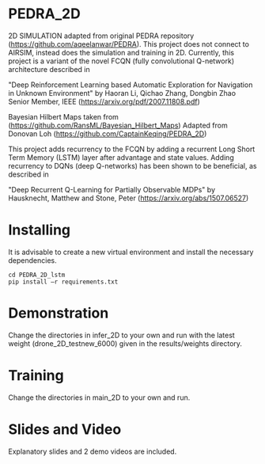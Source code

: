 # PEDRA_2D
 2D SIMULATION adapted from original PEDRA repository (https://github.com/aqeelanwar/PEDRA).
This project does not connect to AIRSIM, instead does the simulation and training in 2D.
Currently, this project is a variant of the novel FCQN (fully convolutional Q-network) architecture
described in 
 
"Deep Reinforcement Learning based Automatic
 Exploration for Navigation in Unknown
 Environment"
 by Haoran Li, Qichao Zhang, Dongbin Zhao Senior Member, IEEE (https://arxiv.org/pdf/2007.11808.pdf)

Bayesian Hilbert Maps taken from (https://github.com/RansML/Bayesian_Hilbert_Maps)
Adapted from Donovan Loh (https://github.com/CaptainKeqing/PEDRA_2D)

This project adds recurrency to the FCQN by adding a recurrent Long Short Term Memory (LSTM) layer 
after advantage and state values. Adding recurrency to DQNs (deep Q-networks) has been shown to 
be beneficial, as described in 

"Deep Recurrent Q-Learning for Partially Observable MDPs"
 by Hausknecht, Matthew and Stone, Peter (https://arxiv.org/abs/1507.06527)

# Installing
It is advisable to create a new virtual environment and install the necessary dependencies.
```
cd PEDRA_2D_lstm
pip install –r requirements.txt
```

# Demonstration
Change the directories in infer_2D to your own and run with the latest weight (drone_2D_testnew_6000)
given in the results/weights directory.

# Training
Change the directories in main_2D to your own and run. 

# Slides and Video
Explanatory slides and 2 demo videos are included. 